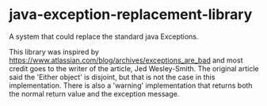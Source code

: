# java-exception-replacement-library
A system that could replace the standard java Exceptions.

This library was inspired by https://www.atlassian.com/blog/archives/exceptions_are_bad and most credit goes to the writer of the article, Jed Wesley-Smith.
The original article said the 'Either object' is disjoint, but that is not the case in this implementation.
There is also a 'warning' implementation that returns both the normal return value and the exception message.
